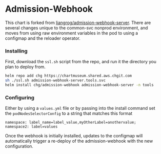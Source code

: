 # Admission-Webhook

This chart is forked from [liangrog/admission-webhook-server](https://github.com/liangrog/admission-webhook-server). There are several changes unique to the common-svc nonprod environment, and moves from using raw environment variables in the pod to using a configmap and the reloader operator. 

### Installing

First, download the `ssl.sh` script from the repo, and run it the directory you plan to deploy from.

```bash
helm repo add chg https://chartmuseum.shared.aws.chgit.com
sh ./ssl.sh admission-webhook-server.tools.svc
helm install chg/admission-webhook admission-webhook-server -n tools
```

### Configuring

Either by using a `values.yml` file or by passing into the install command set the `podNodesSelectorConfig` to a string that matches this format

```
namespace: label_name=label_value,myOtherLabel=anothervalue; namespace2: label=values
```

Once the webhook is initially installed, updates to the configmap will automatically trigger a re-deploy of the admission-webhook with the new configuration.

